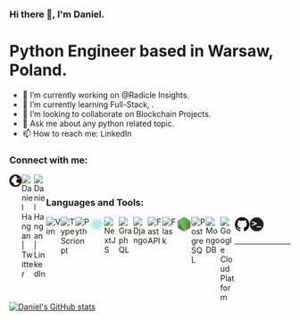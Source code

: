 ### Hi there 👋, I'm Daniel.

# Python Engineer based in Warsaw, Poland.
- 🔭 I’m currently working on @Radicle Insights.
- 🌱 I’m currently learning Full-Stack, .
- 👯 I’m looking to collaborate on Blockchain Projects.
- 💬 Ask me about any python related topic.
- 📫 How to reach me: LinkedIn


### Connect with me:

[<img align="left" alt="danielhangan.com" width="22px" src="https://raw.githubusercontent.com/iconic/open-iconic/master/svg/globe.svg" />][website]
[<img align="left" alt="Daniel Hangan | Twitter" width="22px" src="https://cdn.jsdelivr.net/npm/simple-icons@v3/icons/twitter.svg" />][twitter]
[<img align="left" alt="Daniel Hangan | LinkedIn" width="22px" src="https://cdn.jsdelivr.net/npm/simple-icons@v3/icons/linkedin.svg" />][linkedin]

<br />

### Languages and Tools:

<img align="left" alt="Vim" width="26px" src="https://upload.wikimedia.org/wikipedia/commons/4/4f/Icon-Vim.svg" />
<img align="left" alt="TypeScript" width="26px" src="https://img.icons8.com/color/48/000000/typescript.png" />
<img align="left" alt="Python" width="26px" src="https://cdn.worldvectorlogo.com/logos/python-5.svg" />
<img align="left" alt="React" width="26px" src="https://raw.githubusercontent.com/github/explore/80688e429a7d4ef2fca1e82350fe8e3517d3494d/topics/react/react.png" />
<img align="left" alt="NextJS" width="26px" src="https://cdn.worldvectorlogo.com/logos/next-js.svg" />
<img align="left" alt="GraphQL" width="26px" src="https://img.icons8.com/color/48/000000/graphql.png" />
<img align="left" alt="Django" width="26px" src="https://img.icons8.com/color/48/000000/django.png" />
<img align="left" alt="FastAPI" width="26px" src="https://cdn.worldvectorlogo.com/logos/fastapi-1.svg" />
<img align="left" alt="Flask" width="26px" src="https://cdn.worldvectorlogo.com/logos/flask.svg" />
<img align="left" alt="Node.js" width="26px" src="https://raw.githubusercontent.com/github/explore/80688e429a7d4ef2fca1e82350fe8e3517d3494d/topics/nodejs/nodejs.png" />
<img align="left" alt="PostgreSQL" width="26px" src="https://img.icons8.com/color/48/000000/postgreesql.png" />
<img align="left" alt="MongoDB" width="26px" src="https://img.icons8.com/color/48/000000/mongodb.png" />
<img align="left" alt="Google Cloud Platform" width="26px" src="https://cdn.worldvectorlogo.com/logos/google-cloud.svg" />
<img align="left" alt="GitHub" width="26px" src="https://raw.githubusercontent.com/github/explore/78df643247d429f6cc873026c0622819ad797942/topics/github/github.png" />
<img align="left" alt="Terminal" width="26px" src="https://raw.githubusercontent.com/github/explore/80688e429a7d4ef2fca1e82350fe8e3517d3494d/topics/terminal/terminal.png" />

<br />
<br />

---

[![Daniel's GitHub stats](https://github-readme-stats.vercel.app/api?username=danielhangan&count_private=true)](https://github.com/danielhangan/github-readme-stats)

[website]: https://danielhangan.com
[twitter]: https://twitter.com/HanganDaniel
[linkedin]: https://linkedin.com/in/danielhangan
